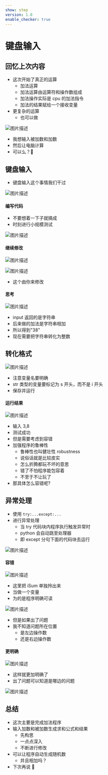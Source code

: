 ```yaml
---
show: step
version: 1.0
enable_checker: true
---
```


# 键盘输入

## 回忆上次内容

- 这次开始了真正的运算
  - 加法运算
  - 加法运算由运算符和操作数组成
  - 加法操作实际是 cpu 的加法指令
  - 加法的结果赋给一个接收变量
- 更复杂的运算
  - 也可以做

![图片描述](https://doc.shiyanlou.com/courses/uid1190679-20210818-1629244632089)

- 我想输入被加数和加数
- 然后让电脑计算
- 可以么？🤔

## 键盘输入

- 键盘输入这个事情我们干过

![图片描述](https://doc.shiyanlou.com/courses/uid1190679-20210818-1629253255152)

#### 编写代码

- 不要想着一下子就搞成
- 时刻进行小规模测试

![图片描述](https://doc.shiyanlou.com/courses/uid1190679-20210818-1629253551517)

#### 继续修改

![图片描述](https://doc.shiyanlou.com/courses/uid1190679-20210818-1629253708258)

![图片描述](https://doc.shiyanlou.com/courses/uid1190679-20210818-1629253719878)

- 这个由你来修改

#### 思考

![图片描述](https://doc.shiyanlou.com/courses/uid1190679-20211105-1636107401653)

- input 返回的是字符串
- 后来做的加法是字符串相加
- 所以得到"38"
- 现在需要把字符串转化为整数

## 转化格式

![图片描述](https://doc.shiyanlou.com/courses/uid1190679-20211105-1636107255449)

- 注意变量名要明确
- str 类型的变量要标记为 s 开头，而不是 i 开头
- 保存并运行

#### 运行结果

![图片描述](https://doc.shiyanlou.com/courses/uid1190679-20210818-1629254005006)

- 输入 3,8
- 测试成功
- 但是需要考虑到容错
- 加强程序的鲁棒性
  - 鲁棒性也叫健壮性 robustness
  - 说俗话就是比较皮实
  - 怎么折腾都玩不坏的意思
  - 错了不怕程序能包容着
  - 不至于不让玩了
- 那具体怎么容错呢?

## 异常处理

- 使用 `try:...except:...`
- 进行异常处理
  - 当 try 代码块内程序执行触发异常时
  - python 会自动跳至处理器
  - 即 except 分句下面的代码块去运行

![图片描述](https://doc.shiyanlou.com/courses/uid1190679-20211105-1636116090082)

#### 容错

![图片描述](https://doc.shiyanlou.com/courses/uid1190679-20210818-1629254236509)

- 这里把 iSum 单独拎出来
- 当做一个变量
- 为的是程序明确可读

![图片描述](https://doc.shiyanlou.com/courses/uid1190679-20210818-1629254245690)

- 但是如果出了问题
- 我不知道问题所在位置
  - 是左边操作数
  - 还是右边操作数

#### 更明确

![图片描述](https://doc.shiyanlou.com/courses/uid1190679-20210818-1629254500972)

- 这样就更加明确了
- 出了问题可以知道是哪边的问题

![图片描述](https://doc.shiyanlou.com/courses/uid1190679-20210818-1629254511255)

## 总结

- 这次主要是完成加法程序
- 输入加数和被加数生成求和公式和结果
  - 先构思
  - 一点点深入
  - 不断进行修改
- 可以让程序自动生成随机数
  - 并且相加吗？
- 下次再说 👋

